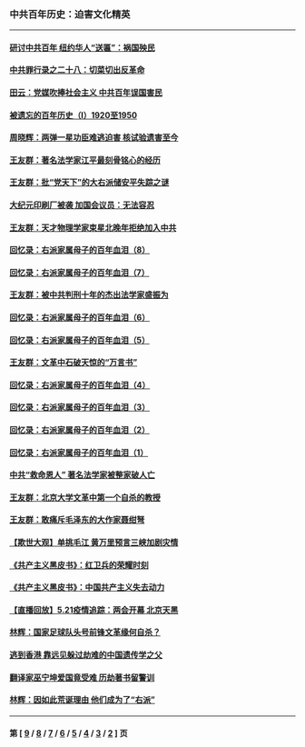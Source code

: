 ### 中共百年历史：迫害文化精英
---
#### [研讨中共百年 纽约华人“送匾”：祸国殃民](../../pages/nf1176111/n13057367.md?07020430) 
#### [中共罪行录之二十八：切菜切出反革命](../../pages/nf1176111/n13030600.md?07020430) 
#### [田云：党媒吹捧社会主义 中共百年误国害民](../../pages/nf1176111/n13006682.md?07020430) 
#### [被遗忘的百年历史（I）1920至1950](../../pages/nf1176111/n12986411.md?07020430) 
#### [周晓辉：两弹一星功臣难逃迫害 核试验遗害至今](../../pages/nf1176111/n12974997.md?07020430) 
#### [王友群：著名法学家江平最刻骨铭心的经历](../../pages/nf1176111/n12970787.md?07020430) 
#### [王友群：批“党天下”的大右派储安平失踪之谜](../../pages/nf1176111/n12954229.md?07020430) 
#### [大纪元印刷厂被袭 加国会议员：无法容忍](../../pages/nf1176111/n12883028.md?07020430) 
#### [王友群：天才物理学家束星北晚年拒绝加入中共](../../pages/nf1176111/n12792913.md?07020430) 
#### [回忆录：右派家属母子的百年血泪（8）](../../pages/nf1176111/n12706196.md?07020430) 
#### [回忆录：右派家属母子的百年血泪（7）](../../pages/nf1176111/n12706191.md?07020430) 
#### [王友群：被中共判刑十年的杰出法学家盛振为](../../pages/nf1176111/n12706141.md?07020430) 
#### [回忆录：右派家属母子的百年血泪（6）](../../pages/nf1176111/n12698863.md?07020430) 
#### [回忆录：右派家属母子的百年血泪（5）](../../pages/nf1176111/n12692515.md?07020430) 
#### [王友群：文革中石破天惊的“万言书”](../../pages/nf1176111/n12690994.md?07020430) 
#### [回忆录：右派家属母子的百年血泪（4）](../../pages/nf1176111/n12686410.md?07020430) 
#### [回忆录：右派家属母子的百年血泪（3）](../../pages/nf1176111/n12683820.md?07020430) 
#### [回忆录：右派家属母子的百年血泪（2）](../../pages/nf1176111/n12679738.md?07020430) 
#### [回忆录：右派家属母子的百年血泪（1）](../../pages/nf1176111/n12678112.md?07020430) 
#### [中共“救命恩人” 著名法学家被整家破人亡](../../pages/nf1176111/n12658168.md?07020430) 
#### [王友群：北京大学文革中第一个自杀的教授](../../pages/nf1176111/n12632697.md?07020430) 
#### [王友群：敢痛斥毛泽东的大作家聂绀弩](../../pages/nf1176111/n12384788.md?07020430) 
#### [【欺世大观】单挑毛江 黄万里预言三峡加剧灾情](../../pages/nf1176111/n12357101.md?07020430) 
#### [《共产主义黑皮书》：红卫兵的荣耀时刻](../../pages/nf1176111/n12190329.md?07020430) 
#### [《共产主义黑皮书》：中国共产主义失去动力](../../pages/nf1176111/n12168749.md?07020430) 
#### [【直播回放】5.21疫情追踪：两会开幕 北京天黑](../../pages/nf1176111/n12126358.md?07020430) 
#### [林辉：国家足球队头号前锋文革缘何自杀？](../../pages/nf1176111/n11648921.md?07020430) 
#### [逃到香港 靠远见躲过劫难的中国遗传学之父](../../pages/nf1176111/n11535984.md?07020430) 
#### [翻译家巫宁坤爱国竟受难 历劫著书留警训](../../pages/nf1176111/n11478084.md?07020430) 
#### [林辉：因如此荒诞理由 他们成为了“右派”](../../pages/nf1176111/n11070799.md?07020430) 

---
#### 第 [ [9](./9.md?07020430) / [8](./8.md?07020430) / [7](./7.md?07020430) / [6](./6.md?07020430) / [5](./5.md?07020430) / [4](./4.md?07020430) / [3](./3.md?07020430) / [2](./2.md?07020430) ] 页
